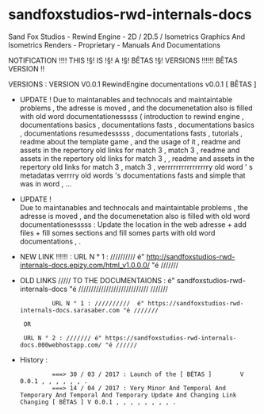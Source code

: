 # sandfoxstudios-rwd-internals-docs
Sand Fox Studios - Rewind Engine - 2D / 2D.5 / Isometrics Graphics And Isometrics Renders - Proprietary - Manuals And Documentations


NOTIFICATION !!!! THIS !§! IS !§! A !§! BÊTAS !§! VERSIONS !!!!!! BÊTAS VERSION !! 

VERSIONS : VERSION V0.0.1 RewindEngine documentations v0.0.1 [  BÊTAS ]

 - UPDATE ! 
		Due to maintanables and technocals and maintaintable problems , the adresse is moved , and the documenetation also is filled with old word documentationesssss ( introduction to rewind engine , documentations basics , documentations fasts , documentations basics , documentations resumedesssss , documentations fasts , tutorials , readme about the template game , and the usage of it , readme and assets in the repertory old links for match 3 , match 3 , readme and assets in the repertory old links for match 3 ,  , readme and assets in the repertory old links for match 3 , match 3 , verrrrrrrrrrrrrrrry old word ' s metadatas verrrry old words 's documentations fasts and simple that was in word , ... 
 - UPDATE !  
 		Due to maintanables and technocals and maintaintable problems , the adresse is moved , and the documenetation also is filled with old word documentationesssss  : Update the location in the web adresse + add files + fill  somes sections and fill somes parts with old word documentations , . 




 - NEW LINK !!!!!! : 
			URL N ° 1 : //////////  é" http://sandfoxstudios-rwd-internals-docs.epizy.com/html_v1.0.0.0/          "é /////// 

 - OLD LINKS ///// TO THE DOCUMENTAIONS :  é" sandfoxstudios-rwd-internals-docs "é //////////////////////////// ///////
	
	      		URL N ° 1 : //////////  é" https://sandfoxstudios-rwd-internals-docs.sarasaber.com "é /////// 

		OR 

	  	URL N ° 2 : /////// é" https://sandfoxstudios-rwd-internals-docs.000webhostapp.com/ "é //////


 - History :
 
 
 
 
 
 
 
 
 				===> 30 / 03 / 2017 : Launch of the [ BÊTAS ]        V 0.0.1 , , , , , , .    
				===> 14 / 04 / 2017 : Very Minor And Temporal And Temporary And Temporal And Temporary Update And Changing Link Changing [ BÊTAS ] V 0.0.1 , , , , , , , , .
